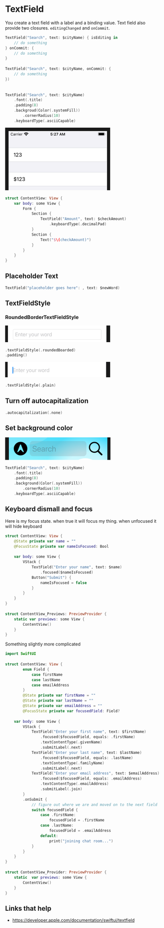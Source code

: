 # TextField

You create a text field with a label and a binding value. Text field also provide two closures. `editingChanged` and `onCommit`.

```swift
TextField("Search", text: $cityName) { isEditing in
    // do something
} onCommit: {
    // do something
}

TextField("Search", text: $cityName, onCommit: {
    // do something
})


TextField("Search", text: $cityName)
    .font(.title)
    .padding(8)
    .backgroud(Color(.systemFill))
        .cornerRadius(10)
    .keyboardType(.asciiCapable)
```

![](images/1.png)

```swift
struct ContentView: View {
    var body: some View {
        Form {
            Section {
                TextField("Amount", text: $checkAmount)
                    .keyboardType(.decimalPad)
            }
            Section {
                Text("$\(checkAmount)")
            }
        }
    }
}
```

## Placeholder Text

```swift
TextField("placeholder goes here": , text: $newWord)
```

## TextFieldStyle

### RoundedBorderTextFieldStyle

![](images/2.png)

```swift
.textFieldStyle(.roundedBoarded)
.padding()
```

![](images/3.png)

```swift
.textFieldStyle(.plain)
```

## Turn off autocapitalization

```swift
.autocapitalization(.none)
```

## Set background color

![](images/4.png)

```swift
TextField("Search", text: $cityName)
    .font(.title)
    .padding(8)
    .background(Color(.systemFill))
        .cornerRadius(10)
    .keyboardType(.asciiCapable)
```

## Keyboard dismall and focus

Here is my focus state. when true it will focus my thing. when unfocused it will hide keyboard

```swift
struct ContentView: View {
    @State private var name = ""
    @FocusState private var nameIsFocused: Bool

    var body: some View {
        VStack {
            TextField("Enter your name", text: $name)
                .focused($nameIsFocused)
            Button("Submit") {
                nameIsFocused = false
            }
        }
    }
}

struct ContentView_Previews: PreviewProvider {
    static var previews: some View {
        ContentView()
    }
}
```

Something slightly more complicated

```swift
import SwiftUI

struct ContentView: View {
        enum Field {
            case firstName
            case lastName
            case emailAddress
        }
        @State private var firstName = ""
        @State private var lastName = ""
        @State private var emailAddress = ""
        @FocusState private var focusedField: Field?

    var body: some View {
        VStack {
            TextField("Enter your first name", text: $firstName)
                .focused($focusedField, equals: .firstName)
                .textContentType(.givenName)
                .submitLabel(.next)
            TextField("Enter your last name", text: $lastName)
                .focused($focusedField, equals: .lastName)
                .textContentType(.familyName)
                .submitLabel(.next)
            TextField("Enter your email address", text: $emailAddress)
                .focused($focusedField, equals: .emailAddress)
                .textContentType(.emailAddress)
                .submitLabel(.join)
        }
        .onSubmit {
            // figure out where we are and moved on to the next field
            switch focusedField {
                case .firstName:
                    focusedField = .firstName
                case .lastName:
                    focusedField = .emailAddress
                default:
                    print("joining chat room...")
            }
        }
    }
}

struct ContentView_Provider: PreviewProvider {
    static  var previews: some View {
        ContentView()
    }
}
```

## Links that help

- https://developer.apple.com/documentation/swiftui/textfield
